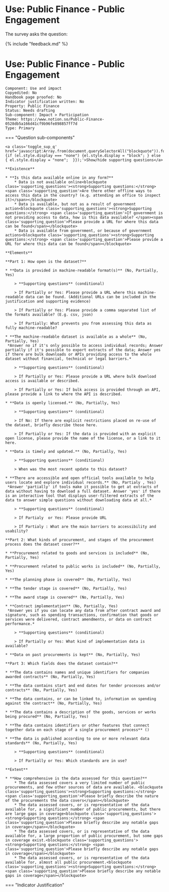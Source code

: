 # Use: Public Finance - Public Engagement

The survey asks the question:  

{% include "feedback.md" %}

# Use: Public Finance - Public Engagement
    
    Component: Use and impact
    Copyedited: No
    Handbook page proofed: No
    Indicator justification written: No
    Property: Public Finance
    Status: Needs drafting
    Sub-component: Impact > Participation
    Theme: https://www.notion.so/Public-Finance-0528db5a166d41cf9b96fe898857ff7d
    Type: Primary

=== "Question sub-components"

    <a class='toggle_sup_q' href='javascript:Array.from(document.querySelectorAll("blockquote")).forEach(function(el) {if (el.style.display === "none") {el.style.display = "block"; } else { el.style.display = "none";  }});'>Show/hide supporting questions</a>
    
    **Existence**
    
    * **Is this data available online in any form?**
        * Data is not available online<blockquote class='supporting_questions'><strong>Supporting questions:</strong> <span class='supporting_question'>Are there other offline ways to access this data in the country? (e.g. attending an office to inspect it)</span></blockquote>
        * Data is available, but not as a result of government action<blockquote class='supporting_questions'><strong>Supporting questions:</strong> <span class='supporting_question'>If government is not providing access to data, how is this data available? </span><span class='supporting_question'>Please provide a URL for where this data can be found</span></blockquote>
        * Data is available from government, or because of government actions<blockquote class='supporting_questions'><strong>Supporting questions:</strong> <span class='supporting_question'>Please provide a URL for where this data can be found</span></blockquote>
    
    **Elements**
    
    **Part 1: How open is the dataset?**
    
    * **Data is provided in machine-readable format(s)** (No, Partially, Yes)
    
        > **Supporting questions** (conditional)
    
        > If Partially or Yes: Please provide a URL where this machine-readable data can be found. (Additional URLs can be included in the justification and supporting evidence)
    
        > If Partially or Yes: Please provide a comma separated list of the formats available? (E.g. csv, json)
    
        > If Partially: What prevents you from assessing this data as fully machine-readable? 
    
    * **The machine-readable dataset is available as a whole** (No, Partially, Yes)
     *Answer no if it's only possible to access individual records; Answer partially if it's possible to export extracts of the data; Answer yes if there are bulk downloads or APIs providing access to the whole dataset without financial, technical or legal barriers.*
    
        > **Supporting questions** (conditional)
    
        > If Partially or Yes: Please provide a URL where bulk download access is available or described.
    
        > If Partially or Yes: If bulk access is provided through an API, please provide a link to where the API is described.
    
    * **Data is openly licensed.** (No, Partially, Yes)
    
        > **Supporting questions** (conditional)
    
        > If No: If there are explicit restrictions placed on re-use of the dataset, briefly describe those here.
    
        > If Partially or Yes: If the data is provided with an explicit open license, please provide the name of the license, or a link to it here.
    
    * **Data is timely and updated.** (No, Partially, Yes)
    
        > **Supporting questions** (conditional)
    
        > When was the most recent update to this dataset?
    
    * **There are accessible and open official tools available to help users locate and explore individual records.** (No, Partialy , Yes)
     *Answer 'partially' if tools make it possible to get at extracts of data without having to download a full dataset. Answer 'yes' if there is an interactive tool that displays user-filtered extracts of the data to answer simple questions without downloading data at all.*
    
        > **Supporting questions** (conditional)
    
        > If Partialy  or Yes: Please provide URL
    
        > If Partialy : What are the main barriers to accessibility and usability?
    
    **Part 2: What kinds of procurement, and stages of the procurement process does the dataset cover?**
    
    * **Procurement related to goods and services is included** (No, Partially, Yes)
    
    * **Procurement related to public works is included** (No, Partially, Yes)
    
    * **The planning phase is covered** (No, Partially, Yes)
    
    * **The tender stage is covered** (No, Partially, Yes)
    
    * **The award stage is covered** (No, Partially, Yes)
    
    * **Contract implementation** (No, Partially, Yes)
     *Answer yes if you can locate any data from after contract award and signature, such as spending transactions, confirmation that goods or services were delivered, contract amendments, or data on contract performance.*
    
        > **Supporting questions** (conditional)
    
        > If Partially or Yes: What kind of implementation data is available?
    
    * **Data on past procurements is kept** (No, Partially, Yes)
    
    **Part 3: Which fields does the dataset contain?**
    
    * **The data contains names and unique identifiers for companies awarded contracts** (No, Partially, Yes)
    
    * **The data contains start and end dates for tender processes and/or contracts** (No, Partially, Yes)
    
    * **The data contains, or can be linked to, information on spending against the contract** (No, Partially, Yes)
    
    * **The data contains a description of the goods, services or works being procured** (No, Partially, Yes)
    
    * **The data contains identifiers or other features that connect together data on each stage of a single procurement process** ()
    
    * **The data is published according to one or more relevant data standards** (No, Partially, Yes)
    
        > **Supporting questions** (conditional)
    
        > If Partially or Yes: Which standards are in use?
    
    **Extent**
    
    * **How comprehensive is the data assessed for this question?**
        * The data assessed covers a very limited number of public procurements, and few other sources of data are available. <blockquote class='supporting_questions'><strong>Supporting questions:</strong> <span class='supporting_question'>Please briefly describe the nature of the procurements the data covers</span></blockquote>
        * The data assessed covers, or is representative of the data available for, a significant number of public procurements, but there are large gaps in coverage<blockquote class='supporting_questions'><strong>Supporting questions:</strong> <span class='supporting_question'>Please briefly describe any notable gaps in coverage</span></blockquote>
        * The data assessed covers, or is representative of the data available for, a large proportion of public procurement, but some gaps in coverage exist.<blockquote class='supporting_questions'><strong>Supporting questions:</strong> <span class='supporting_question'>Please briefly describe any notable gaps in coverage</span></blockquote>
        * The data assessed covers, or is representative of the data available for, almost all public procurement.<blockquote class='supporting_questions'><strong>Supporting questions:</strong> <span class='supporting_question'>Please briefly describe any notable gaps in coverage</span></blockquote>


=== "Indicator Justification"
